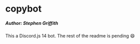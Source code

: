 # copybot
##### Author: Stephen Griffith

This a Discord.js 14 bot. The rest of the readme is pending 😄

